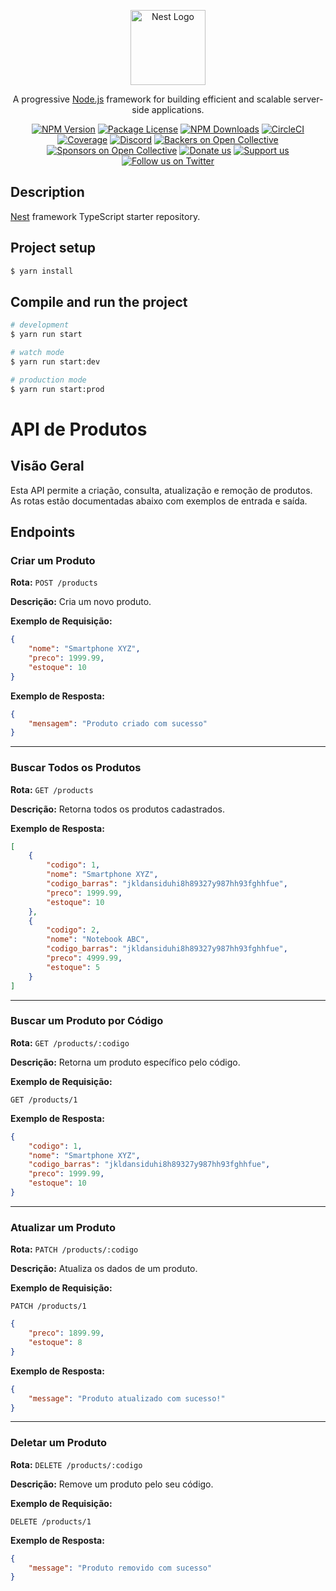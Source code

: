 <p align="center">
  <a href="http://nestjs.com/" target="blank"><img src="https://nestjs.com/img/logo-small.svg" width="120" alt="Nest Logo" /></a>
</p>

[circleci-image]: https://img.shields.io/circleci/build/github/nestjs/nest/master?token=abc123def456
[circleci-url]: https://circleci.com/gh/nestjs/nest

  <p align="center">A progressive <a href="http://nodejs.org" target="_blank">Node.js</a> framework for building efficient and scalable server-side applications.</p>
    <p align="center">
<a href="https://www.npmjs.com/~nestjscore" target="_blank"><img src="https://img.shields.io/npm/v/@nestjs/core.svg" alt="NPM Version" /></a>
<a href="https://www.npmjs.com/~nestjscore" target="_blank"><img src="https://img.shields.io/npm/l/@nestjs/core.svg" alt="Package License" /></a>
<a href="https://www.npmjs.com/~nestjscore" target="_blank"><img src="https://img.shields.io/npm/dm/@nestjs/common.svg" alt="NPM Downloads" /></a>
<a href="https://circleci.com/gh/nestjs/nest" target="_blank"><img src="https://img.shields.io/circleci/build/github/nestjs/nest/master" alt="CircleCI" /></a>
<a href="https://coveralls.io/github/nestjs/nest?branch=master" target="_blank"><img src="https://coveralls.io/repos/github/nestjs/nest/badge.svg?branch=master#9" alt="Coverage" /></a>
<a href="https://discord.gg/G7Qnnhy" target="_blank"><img src="https://img.shields.io/badge/discord-online-brightgreen.svg" alt="Discord"/></a>
<a href="https://opencollective.com/nest#backer" target="_blank"><img src="https://opencollective.com/nest/backers/badge.svg" alt="Backers on Open Collective" /></a>
<a href="https://opencollective.com/nest#sponsor" target="_blank"><img src="https://opencollective.com/nest/sponsors/badge.svg" alt="Sponsors on Open Collective" /></a>
  <a href="https://paypal.me/kamilmysliwiec" target="_blank"><img src="https://img.shields.io/badge/Donate-PayPal-ff3f59.svg" alt="Donate us"/></a>
    <a href="https://opencollective.com/nest#sponsor"  target="_blank"><img src="https://img.shields.io/badge/Support%20us-Open%20Collective-41B883.svg" alt="Support us"></a>
  <a href="https://twitter.com/nestframework" target="_blank"><img src="https://img.shields.io/twitter/follow/nestframework.svg?style=social&label=Follow" alt="Follow us on Twitter"></a>
</p>
  <!--[![Backers on Open Collective](https://opencollective.com/nest/backers/badge.svg)](https://opencollective.com/nest#backer)
  [![Sponsors on Open Collective](https://opencollective.com/nest/sponsors/badge.svg)](https://opencollective.com/nest#sponsor)-->

## Description

[Nest](https://github.com/nestjs/nest) framework TypeScript starter repository.

## Project setup

```bash
$ yarn install
```

## Compile and run the project

```bash
# development
$ yarn run start

# watch mode
$ yarn run start:dev

# production mode
$ yarn run start:prod
```

# API de Produtos

## Visão Geral

Esta API permite a criação, consulta, atualização e remoção de produtos. As rotas estão documentadas abaixo com exemplos de entrada e saída.

## Endpoints

### Criar um Produto

**Rota:** `POST /products`

**Descrição:** Cria um novo produto.

**Exemplo de Requisição:**

```json
{
    "nome": "Smartphone XYZ",
    "preco": 1999.99,
    "estoque": 10
}
```

**Exemplo de Resposta:**

```json
{
    "mensagem": "Produto criado com sucesso"
}
```

---

### Buscar Todos os Produtos

**Rota:** `GET /products`

**Descrição:** Retorna todos os produtos cadastrados.

**Exemplo de Resposta:**

```json
[
    {
        "codigo": 1,
        "nome": "Smartphone XYZ",
        "codigo_barras": "jkldansiduhi8h89327y987hh93fghhfue",
        "preco": 1999.99,
        "estoque": 10
    },
    {
        "codigo": 2,
        "nome": "Notebook ABC",
        "codigo_barras": "jkldansiduhi8h89327y987hh93fghhfue",
        "preco": 4999.99,
        "estoque": 5
    }
]
```

---

### Buscar um Produto por Código

**Rota:** `GET /products/:codigo`

**Descrição:** Retorna um produto específico pelo código.

**Exemplo de Requisição:**

```
GET /products/1
```

**Exemplo de Resposta:**

```json
{
    "codigo": 1,
    "nome": "Smartphone XYZ",
    "codigo_barras": "jkldansiduhi8h89327y987hh93fghhfue",
    "preco": 1999.99,
    "estoque": 10
}
```

---

### Atualizar um Produto

**Rota:** `PATCH /products/:codigo`

**Descrição:** Atualiza os dados de um produto.

**Exemplo de Requisição:**

```
PATCH /products/1
```

```json
{
    "preco": 1899.99,
    "estoque": 8
}
```

**Exemplo de Resposta:**

```json
{
    "message": "Produto atualizado com sucesso!"
}
```

---

### Deletar um Produto

**Rota:** `DELETE /products/:codigo`

**Descrição:** Remove um produto pelo seu código.

**Exemplo de Requisição:**

```
DELETE /products/1
```

**Exemplo de Resposta:**

```json
{
    "message": "Produto removido com sucesso"
}
```
